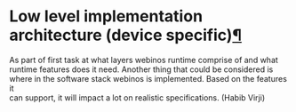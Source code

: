 Low level implementation architecture (device specific)[¶](#Low-level-implementation-architecture-device-specific)
==================================================================================================================

As part of first task at what layers webinos runtime comprise of and
what\
runtime features does it need. Another thing that could be considered
is\
where in the software stack webinos is implemented. Based on the
features it\
can support, it will impact a lot on realistic specifications. (Habib
Virji)

